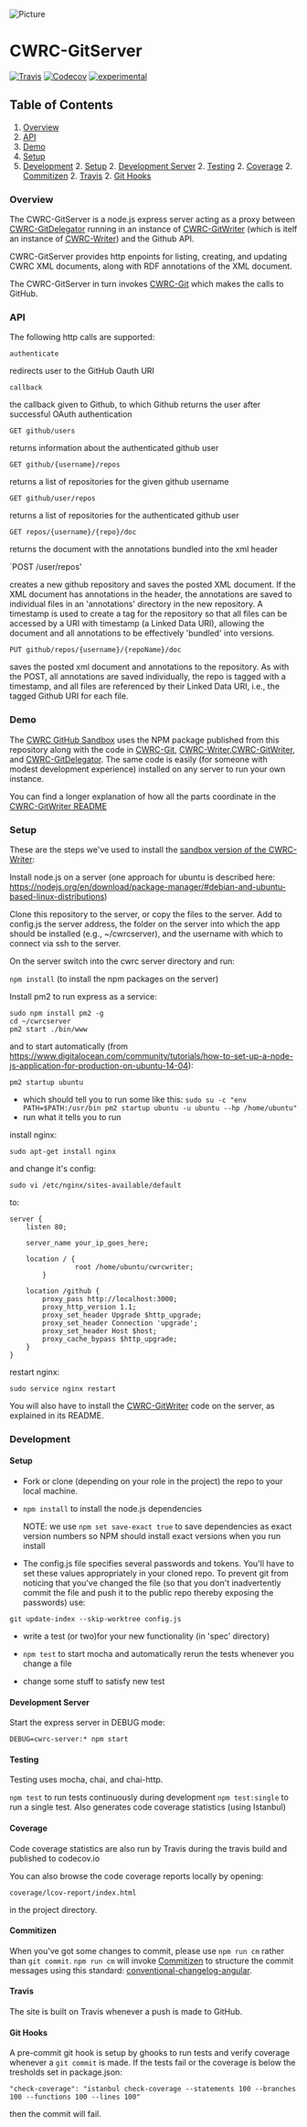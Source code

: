 ![Picture](http://www.cwrc.ca/wp-content/uploads/2010/12/CWRC_Dec-2-10_smaller.png)

# CWRC-GitServer

[![Travis](https://img.shields.io/travis/jchartrand/CWRC-GitServer.svg)](https://travis-ci.org/jchartrand/CWRC-GitServer)
[![Codecov](https://img.shields.io/codecov/c/github/jchartrand/CWRC-GitServer.svg)](https://codecov.io/gh/jchartrand/CWRC-GitServer)
[![experimental](http://badges.github.io/stability-badges/dist/experimental.svg)](http://github.com/badges/stability-badges) 

## Table of Contents

1. [Overview](#overview)
1. [API](#api)
1. [Demo](#demo)
1. [Setup](#setup)
1. [Development](#development)
    2. [Setup](#install)
    2. [Development Server](#development-server)
    2. [Testing](#testing)
    2. [Coverage](#coverage)
    2. [Commitizen](#commitizen)
    2. [Travis](#travis)
    2. [Git Hooks](#git-hooks)



### Overview

The CWRC-GitServer is a node.js express server acting as a proxy between [CWRC-GitDelegator](https://github.com/cwrc/CWRC-GithubServer) running in an instance of [CWRC-GitWriter](https://github.com/cwrc/CWRC-GitWriter) (which is itelf an instance of [CWRC-Writer](https://github.com/cwrc/CWRC-Writer)) and the Github API.

CWRC-GitServer provides http enpoints for listing, creating, and updating CWRC XML documents, along with RDF annotations of the XML document.

The CWRC-GitServer in turn invokes [CWRC-Git](https://github.com/cwrc/CWRC-Git) which makes the calls to GitHub.

### API

The following http calls are supported:

`authenticate`

redirects user to the GitHub Oauth URI

`callback`

the callback given to Github, to which Github returns the user after successful OAuth authentication

`GET github/users`

returns information about the authenticated github user  

`GET github/{username}/repos`

returns a list of repositories for the given github username

`GET github/user/repos`

returns a list of repositories for the authenticated github user

`GET repos/{username}/{repo}/doc`

returns the document with the annotations bundled into the xml header

`POST /user/repos'

creates a new github repository and saves the posted XML document.  If the XML document has annotations in the header, the annotations are saved to individual files in an 'annotations' directory in the new repository.  A timestamp is used to create a tag for the repository so that all files can be accessed by a URI with timestamp (a Linked Data URI), allowing the document and all annotations to be effectively 'bundled' into versions.  

`PUT github/repos/{username}/{repoName}/doc`

saves the posted xml document and annotations to the repository.  As with the POST, all annotations are saved individually, the repo is tagged with a timestamp, and all files are referenced by their Linked Data URI, i.e., the tagged Github URI for each file.


### Demo

The [CWRC GitHub Sandbox](http://208.75.74.217/editor_github.html) uses the NPM package published from this repository along with the code in [CWRC-Git](https://github.com/cwrc/CWRC-Git), [CWRC-Writer](https://github.com/cwrc/CWRC-Writer),[CWRC-GitWriter](https://github.com/cwrc/CWRC-GitWriter), and [CWRC-GitDelegator](https://github.com/cwrc/CWRC-GitServer). The same code is easily (for someone with modest development experience) installed on any server to run your own instance.

You can find a longer explanation of how all the parts coordinate in the [CWRC-GitWriter README](https://github.com/jchartrand/CWRC-GitWriter/blob/master/README.md)

### Setup

These are the steps we've used to install the [sandbox version of the CWRC-Writer](http://208.75.74.217/editor_github.html):

Install node.js on a server (one approach for ubuntu is described here:  https://nodejs.org/en/download/package-manager/#debian-and-ubuntu-based-linux-distributions)

Clone this repository to the server, or copy the files to the server.
Add to config.js the server address, the folder on the server into which the app should be installed (e.g., ~/cwrcserver), and the username with which to connect via ssh to the server.

On the server switch into the cwrc server directory and run:

`npm install` (to install the npm packages on the server)

Install pm2 to run express as a service:

```
sudo npm install pm2 -g
cd ~/cwrcserver
pm2 start ./bin/www
```

and to start automatically (from https://www.digitalocean.com/community/tutorials/how-to-set-up-a-node-js-application-for-production-on-ubuntu-14-04):

`pm2 startup ubuntu`

- which should tell you to run some like this:  `sudo su -c "env PATH=$PATH:/usr/bin pm2 startup ubuntu -u ubuntu --hp /home/ubuntu"`
- run what it tells you to run

install nginx:

`sudo apt-get install nginx`

and change it's config:

`sudo vi /etc/nginx/sites-available/default`

to:

```
server {
    listen 80;

    server_name your_ip_goes_here;
    
    location / {
                root /home/ubuntu/cwrcwriter;
        }

    location /github {
        proxy_pass http://localhost:3000;
        proxy_http_version 1.1;
        proxy_set_header Upgrade $http_upgrade;
        proxy_set_header Connection 'upgrade';
        proxy_set_header Host $host;
        proxy_cache_bypass $http_upgrade;
    }
}
```

restart nginx:

`sudo service nginx restart`

You will also have to install the [CWRC-GitWriter](https://github.com/cwrc/CWRC-GitWriter) code on the server, as explained in its README.

### Development

#### Setup

* Fork or clone (depending on your role in the project) the repo to your local machine.

* `npm install` to install the node.js dependencies 
    
    NOTE:  we use `npm set save-exact true` to save dependencies as exact version numbers so NPM should install exact versions when you run install

* The config.js file specifies several passwords and tokens.  You'll have to set these values appropriately in your cloned repo.  To prevent git from noticing that you've changed the file (so that you don't inadvertently commit the file and push it to the public repo thereby exposing the passwords) use:

`git update-index --skip-worktree config.js`

* write a test (or two)for your new functionality (in 'spec' directory)

* `npm test` to start mocha and automatically rerun the tests whenever you change a file

* change some stuff to satisfy new test

#### Development Server

Start the express server in DEBUG mode:

`DEBUG=cwrc-server:* npm start`

#### Testing

Testing uses mocha, chai, and chai-http.  

`npm test` to run tests continuously during development
`npm test:single` to run a single test.  Also generates code coverage statistics (using Istanbul)

#### Coverage

Code coverage statistics are also run by Travis during the travis build and published to codecov.io

You can also browse the code coverage reports locally by opening:

`coverage/lcov-report/index.html`

in the project directory.

#### Commitizen

When you've got some changes to commit, please use `npm run cm` rather than `git commit`.  `npm run cm` will invoke [Commitizen](https://github.com/commitizen) to structure the commit messages using this standard: [conventional-changelog-angular](https://github.com/conventional-changelog-archived-repos/conventional-changelog-angular/blob/master/index.js).

#### Travis

The site is built on Travis whenever a push is made to GitHub.

#### Git Hooks

A pre-commit git hook is setup by ghooks to run tests and verify coverage whenever a `git commit` is made.  If the tests fail or the coverage is below the tresholds set in package.json:

`"check-coverage": "istanbul check-coverage --statements 100 --branches 100 --functions 100 --lines 100"`

then the commit will fail.



